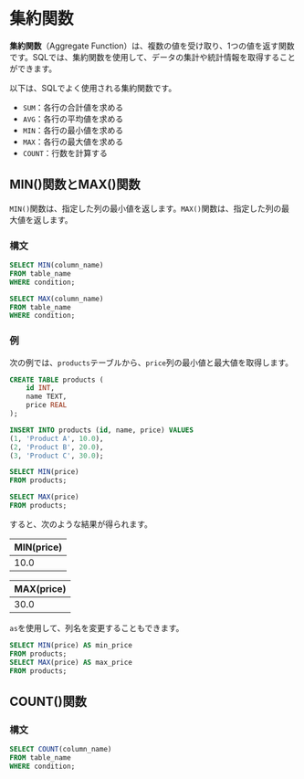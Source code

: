 # 集約関数

**集約関数**（Aggregate Function）は、複数の値を受け取り、1つの値を返す関数です。SQLでは、集約関数を使用して、データの集計や統計情報を取得することができます。

以下は、SQLでよく使用される集約関数です。
- `SUM`：各行の合計値を求める
- `AVG`：各行の平均値を求める
- `MIN`：各行の最小値を求める
- `MAX`：各行の最大値を求める
- `COUNT`：行数を計算する

## MIN()関数とMAX()関数

`MIN()`関数は、指定した列の最小値を返します。`MAX()`関数は、指定した列の最大値を返します。

### 構文

```sql
SELECT MIN(column_name)
FROM table_name
WHERE condition;
```


```sql
SELECT MAX(column_name)
FROM table_name
WHERE condition;
```

### 例

次の例では、`products`テーブルから、`price`列の最小値と最大値を取得します。

```sql
CREATE TABLE products (
    id INT,
    name TEXT,
    price REAL
);

INSERT INTO products (id, name, price) VALUES
(1, 'Product A', 10.0),
(2, 'Product B', 20.0),
(3, 'Product C', 30.0);

SELECT MIN(price)
FROM products;

SELECT MAX(price)
FROM products;
```

すると、次のような結果が得られます。

| MIN(price) |
| ---------- |
| 10.0       |

| MAX(price) |
| ---------- |
| 30.0       |

`as`を使用して、列名を変更することもできます。

```sql
SELECT MIN(price) AS min_price
FROM products;
SELECT MAX(price) AS max_price
FROM products;
```

## COUNT()関数

### 構文

```sql
SELECT COUNT(column_name)
FROM table_name
WHERE condition;
```